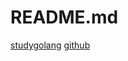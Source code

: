 # README.md

[studygolang](https://studygolang.com/articles/12909)
[github](https://github.com/bxcodec/go-clean-arch)

